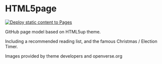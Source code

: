 # HTML5page
[![Deploy static content to Pages](https://github.com/tryadvocacy/HTML5page/actions/workflows/static.yml/badge.svg)](https://github.com/tryadvocacy/HTML5page/actions/workflows/static.yml)

GitHub page model based on HTML5up theme.

Including a recommended reading list, and the famous Christmas / Election Timer.

Images provided by theme developers and openverse.org

